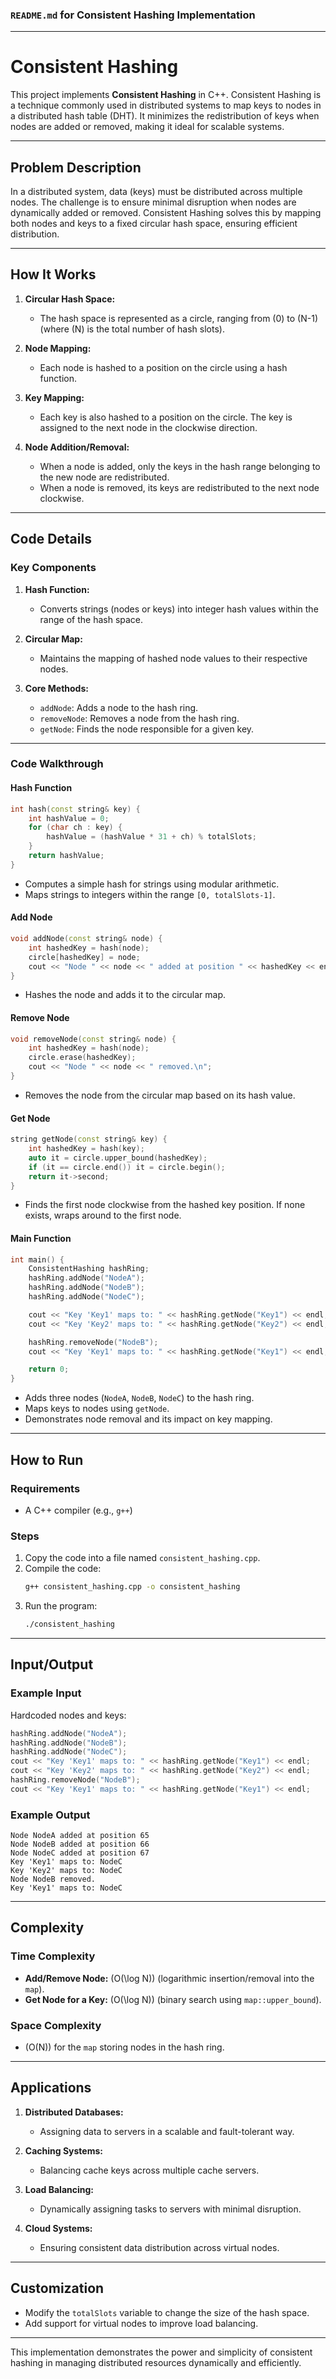 ### `README.md` for Consistent Hashing Implementation

---

# **Consistent Hashing**

This project implements **Consistent Hashing** in C++. Consistent Hashing is a technique commonly used in distributed systems to map keys to nodes in a distributed hash table (DHT). It minimizes the redistribution of keys when nodes are added or removed, making it ideal for scalable systems.

---

## **Problem Description**

In a distributed system, data (keys) must be distributed across multiple nodes. The challenge is to ensure minimal disruption when nodes are dynamically added or removed. Consistent Hashing solves this by mapping both nodes and keys to a fixed circular hash space, ensuring efficient distribution.

---

## **How It Works**

1. **Circular Hash Space:**
   - The hash space is represented as a circle, ranging from \(0\) to \(N-1\) (where \(N\) is the total number of hash slots).

2. **Node Mapping:**
   - Each node is hashed to a position on the circle using a hash function.

3. **Key Mapping:**
   - Each key is also hashed to a position on the circle. The key is assigned to the next node in the clockwise direction.

4. **Node Addition/Removal:**
   - When a node is added, only the keys in the hash range belonging to the new node are redistributed.
   - When a node is removed, its keys are redistributed to the next node clockwise.

---

## **Code Details**

### **Key Components**

1. **Hash Function:**
   - Converts strings (nodes or keys) into integer hash values within the range of the hash space.

2. **Circular Map:**
   - Maintains the mapping of hashed node values to their respective nodes.

3. **Core Methods:**
   - `addNode`: Adds a node to the hash ring.
   - `removeNode`: Removes a node from the hash ring.
   - `getNode`: Finds the node responsible for a given key.

---

### **Code Walkthrough**

#### **Hash Function**
```cpp
int hash(const string& key) {
    int hashValue = 0;
    for (char ch : key) {
        hashValue = (hashValue * 31 + ch) % totalSlots;
    }
    return hashValue;
}
```
- Computes a simple hash for strings using modular arithmetic.
- Maps strings to integers within the range `[0, totalSlots-1]`.

#### **Add Node**
```cpp
void addNode(const string& node) {
    int hashedKey = hash(node);
    circle[hashedKey] = node;
    cout << "Node " << node << " added at position " << hashedKey << endl;
}
```
- Hashes the node and adds it to the circular map.

#### **Remove Node**
```cpp
void removeNode(const string& node) {
    int hashedKey = hash(node);
    circle.erase(hashedKey);
    cout << "Node " << node << " removed.\n";
}
```
- Removes the node from the circular map based on its hash value.

#### **Get Node**
```cpp
string getNode(const string& key) {
    int hashedKey = hash(key);
    auto it = circle.upper_bound(hashedKey);
    if (it == circle.end()) it = circle.begin();
    return it->second;
}
```
- Finds the first node clockwise from the hashed key position. If none exists, wraps around to the first node.

#### **Main Function**
```cpp
int main() {
    ConsistentHashing hashRing;
    hashRing.addNode("NodeA");
    hashRing.addNode("NodeB");
    hashRing.addNode("NodeC");

    cout << "Key 'Key1' maps to: " << hashRing.getNode("Key1") << endl;
    cout << "Key 'Key2' maps to: " << hashRing.getNode("Key2") << endl;

    hashRing.removeNode("NodeB");
    cout << "Key 'Key1' maps to: " << hashRing.getNode("Key1") << endl;

    return 0;
}
```
- Adds three nodes (`NodeA`, `NodeB`, `NodeC`) to the hash ring.
- Maps keys to nodes using `getNode`.
- Demonstrates node removal and its impact on key mapping.

---

## **How to Run**

### **Requirements**
- A C++ compiler (e.g., `g++`)

### **Steps**
1. Copy the code into a file named `consistent_hashing.cpp`.
2. Compile the code:
   ```bash
   g++ consistent_hashing.cpp -o consistent_hashing
   ```
3. Run the program:
   ```bash
   ./consistent_hashing
   ```

---

## **Input/Output**

### **Example Input**
Hardcoded nodes and keys:
```cpp
hashRing.addNode("NodeA");
hashRing.addNode("NodeB");
hashRing.addNode("NodeC");
cout << "Key 'Key1' maps to: " << hashRing.getNode("Key1") << endl;
cout << "Key 'Key2' maps to: " << hashRing.getNode("Key2") << endl;
hashRing.removeNode("NodeB");
cout << "Key 'Key1' maps to: " << hashRing.getNode("Key1") << endl;
```

### **Example Output**
```plaintext
Node NodeA added at position 65
Node NodeB added at position 66
Node NodeC added at position 67
Key 'Key1' maps to: NodeC
Key 'Key2' maps to: NodeC
Node NodeB removed.
Key 'Key1' maps to: NodeC
```

---

## **Complexity**

### **Time Complexity**
- **Add/Remove Node:** \(O(\log N)\) (logarithmic insertion/removal into the `map`).
- **Get Node for a Key:** \(O(\log N)\) (binary search using `map::upper_bound`).

### **Space Complexity**
- \(O(N)\) for the `map` storing nodes in the hash ring.

---

## **Applications**

1. **Distributed Databases:**
   - Assigning data to servers in a scalable and fault-tolerant way.

2. **Caching Systems:**
   - Balancing cache keys across multiple cache servers.

3. **Load Balancing:**
   - Dynamically assigning tasks to servers with minimal disruption.

4. **Cloud Systems:**
   - Ensuring consistent data distribution across virtual nodes.

---

## **Customization**

- Modify the `totalSlots` variable to change the size of the hash space.
- Add support for virtual nodes to improve load balancing.

---

This implementation demonstrates the power and simplicity of consistent hashing in managing distributed resources dynamically and efficiently.